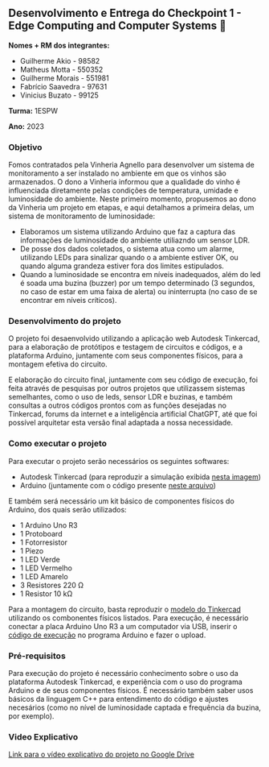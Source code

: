 ## Desenvolvimento e Entrega do Checkpoint 1 - Edge Computing and Computer Systems :rooster:

**Nomes + RM dos integrantes:**
- Guilherme Akio - 98582
- Matheus Motta - 550352
- Guilherme Morais - 551981
- Fabrício Saavedra - 97631	
- Vinicius Buzato - 99125

**Turma:** 1ESPW

**Ano:** 2023

### Objetivo
Fomos contratados pela Vinheria Agnello para desenvolver um sistema de monitoramento a ser instalado no ambiente em que os vinhos são armazenados. O dono a Vinheria informou que a qualidade do vinho é influenciada diretamente pelas condições de temperatura, umidade e luminosidade do ambiente. Neste primeiro momento, propusemos ao dono da Vinheria um projeto em etapas, e aqui detalhamos a primeira delas, um sistema de monitoramento de luminosidade:
- Elaboramos um sistema utilizando Arduino que faz a captura das informações de luminosidade do ambiente utiliazndo um sensor LDR.
- De posse dos dados coletados, o sistema atua como um alarme, utilizando LEDs para sinalizar quando o a ambiente estiver OK, ou quando alguma grandeza estiver fora dos limites estipulados.  
- Quando a luminosidade se encontra em níveis inadequados, além do led é soada uma buzina (buzzer) por um tempo determinado (3 segundos, no caso de estar em uma faixa de alerta) ou ininterrupta (no caso de se encontrar em níveis críticos). 

### Desenvolvimento do projeto
O projeto foi desaenvolvido utilizando a aplicação web Autodesk Tinkercad, para a elaboração de protótipos e testagem de circuitos e códigos, e a plataforma Arduino, juntamente com seus componentes físicos, para a montagem efetiva do circuito.

E elaboração do circuito final, juntamente com seu código de execução, foi feita através de pesquisas por outros projetos que utilizassem sistemas semelhantes, como o uso de leds, sensor LDR e buzinas, e também consultas a outros códigos prontos com as funções desejadas no Tinkercad, forums da internet e a inteligência artificial ChatGPT, até que foi possível arquitetar esta versão final adaptada a nossa necessidade.

### Como executar o projeto
  Para executar o projeto serão necessários os seguintes softwares:
  - Autodesk Tinkercad (para reproduzir a simulação exibida [nesta imagem](Projeto_Tinkercad.jpg))
  - Arduino (juntamente com o código presente [neste arquivo](CodigoArduino.txt))
  
  E também será necessário um kit básico de componentes físicos do Arduino, dos quais serão utilizados:
  
  - 1 Arduino Uno R3
  - 1 Protoboard
  - 1 Fotorresistor
  - 1 Piezo
  - 1 LED Verde
  - 1 LED Vermelho
  - 1 LED Amarelo
  - 3 Resistores 220 Ω 
  - 1 Resistor 10 kΩ 
  
  Para a montagem do circuito, basta reproduzir o [modelo do Tinkercad](Projeto_Tinkercad.jpg) utilizando os combonentes físicos listados. Para execução, é necessário conectar a placa Arduino Uno R3 a um computador via USB, inserir o [código de execução](CodigoArduino.txt) no programa Arduino e fazer o upload.
   
### Pré-requisitos
  Para execução do projeto é necessário conhecimento sobre o uso da plataforma Autodesk Tinkercad, e experiência com o uso do programa Arduino e de seus componentes físicos. É necessário também saber usos básicos da linguagem C++ para entendimento do código e ajustes necesários (como no nível de luminosidade captada e frequência da buzina, por exemplo).

### Video Explicativo
  [Link para o vídeo explicativo do projeto no Google Drive](https://drive.google.com/file/d/14JTUxA9DLmadRMGnECJU8MJLK81YmrGo/view?usp=sharing)